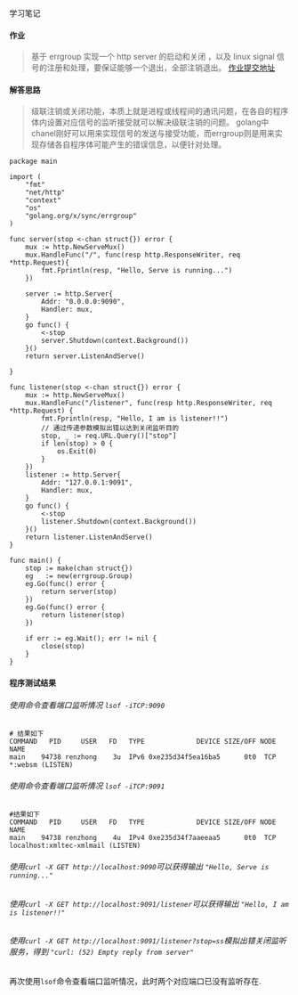 学习笔记

#### 作业
> 基于 errgroup 实现一个 http server 的启动和关闭 ，以及 linux signal 信号的注册和处理，要保证能够一个退出，全部注销退出。
> [作业提交地址](https://github.com/Go-000/Go-000/issues/69)

#### 解答思路
> 级联注销或关闭功能，本质上就是进程或线程间的通讯问题，在各自的程序体内设置对应信号的监听接受就可以解决级联注销的问题。
> golang中chanel刚好可以用来实现信号的发送与接受功能，而errgroup则是用来实现存储各自程序体可能产生的错误信息，以便针对处理。

```golang
package main

import (
    "fmt"
    "net/http"
    "context"
    "os"
    "golang.org/x/sync/errgroup"
)

func server(stop <-chan struct{}) error {
    mux := http.NewServeMux()
    mux.HandleFunc("/", func(resp http.ResponseWriter, req *http.Request){
        fmt.Fprintln(resp, "Hello, Serve is running...")
    })

    server := http.Server{
        Addr: "0.0.0.0:9090",
        Handler: mux,
    }
    go func() {
        <-stop
        server.Shutdown(context.Background())
    }()
    return server.ListenAndServe()

}

func listener(stop <-chan struct{}) error {
    mux := http.NewServeMux()
    mux.HandleFunc("/listener", func(resp http.ResponseWriter, req *http.Request) {
        fmt.Fprintln(resp, "Hello, I am is listener!!")
        // 通过传递参数模拟出错以达到关闭监听目的
        stop, _ := req.URL.Query()["stop"]
        if len(stop) > 0 {
            os.Exit(0)
        }
    })
    listener := http.Server{
        Addr: "127.0.0.1:9091",
        Handler: mux,
    }
    go func() {
        <-stop
        listener.Shutdown(context.Background())
    }()
    return listener.ListenAndServe()
}

func main() {
    stop := make(chan struct{})
    eg   := new(errgroup.Group)
    eg.Go(func() error {
        return server(stop)
    })
    eg.Go(func() error {
        return listener(stop)
    })

    if err := eg.Wait(); err != nil {
        close(stop)
    }
}
```

#### 程序测试结果
###### 使用命令查看端口监听情况 `lsof -iTCP:9090`
```
# 结果如下
COMMAND   PID     USER   FD   TYPE             DEVICE SIZE/OFF NODE NAME
main    94738 renzhong    3u  IPv6 0xe235d34f5ea16ba5      0t0  TCP *:websm (LISTEN)
```
###### 使用命令查看端口监听情况 `lsof -iTCP:9091`
```
#结果如下
COMMAND   PID     USER   FD   TYPE             DEVICE SIZE/OFF NODE NAME
main    94738 renzhong    4u  IPv4 0xe235d34f7aaeeaa5      0t0  TCP localhost:xmltec-xmlmail (LISTEN)
```
###### 使用`curl -X GET http://localhost:9090`可以获得输出 `"Hello, Serve is running..."`
###### 使用`curl -X GET http://localhost:9091/listener`可以获得输出 `"Hello, I am is listener!!"`
###### 使用`curl -X GET http://localhost:9091/listener?stop=ss`模拟出错关闭监听服务，得到 `"curl: (52) Empty reply from server"`
再次使用`lsof`命令查看端口监听情况，此时两个对应端口已没有监听存在.

